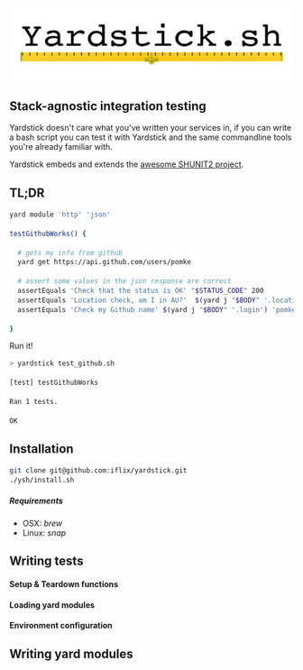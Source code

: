![Yardstick Logo](/ysh/yardstick.png?raw=true)

##  Stack-agnostic integration testing

Yardstick doesn't care what you've written your services in, if you can
write a bash script you can test it with Yardstick and the same commandline
tools you're already familiar with. 

Yardstick embeds and extends the [awesome SHUNIT2 project](https://github.com/kward/shunit2).


## TL;DR

```bash
yard module 'http' 'json' 

testGithubWorks() {

  # gets my info from github
  yard get https://api.github.com/users/pomke

  # assert some values in the json response are correct
  assertEquals 'Check that the status is OK' "$STATUS_CODE" 200
  assertEquals 'Location check, am I in AU?'  $(yard j "$BODY" '.location') 'Australia'
  assertEquals 'Check my Github name' $(yard j "$BODY" '.login') 'pomke'

}
```

Run it! 

```bash
> yardstick test_github.sh

[test] testGithubWorks

Ran 1 tests.

OK
```


## Installation 

```bash
git clone git@github.com:iflix/yardstick.git
./ysh/install.sh
```

##### Requirements

* OSX: _brew_
* Linux: _snap_


## Writing tests

#### Setup & Teardown functions
#### Loading yard modules
#### Environment configuration

## Writing yard modules
